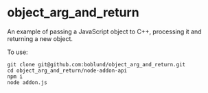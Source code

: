 # object_arg_and_return

An example of passing a  JavaScript object to C++, processing it and returning a new object.

To use:

```
git clone git@github.com:boblund/object_arg_and_return.git
cd object_arg_and_return/node-addon-api
npm i
node addon.js
```

